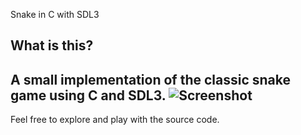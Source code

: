 Snake in C with SDL3
## What is this?
A small implementation of the classic snake game using C and SDL3.
![Screenshot](src/sreenshot.png)
--- 
Feel free to explore and play with the source code.

